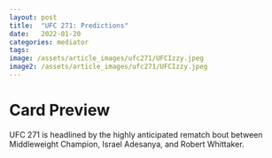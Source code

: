 ```yaml
---
layout: post
title:  "UFC 271: Predictions"
date:   2022-01-20
categories: mediator
tags:
image: /assets/article_images/ufc271/UFCIzzy.jpeg
image2: /assets/article_images/ufc271/UFCIzzy.jpeg
---
```


# Card Preview

UFC 271 is headlined by the highly anticipated rematch bout between Middleweight Champion, Israel Adesanya, and Robert Whittaker.


